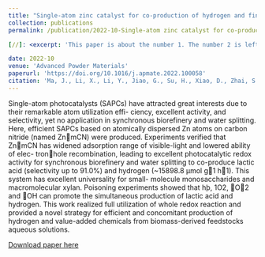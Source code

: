 ```yaml
---
title: "Single-atom zinc catalyst for co-production of hydrogen and fine chemicals in soluble biomass solution"
collection: publications
permalink: /publication/2022-10-Single-atom zinc catalyst for co-production of hydrogen and fine chemicals in soluble biomass solution

[//]: <excerpt: 'This paper is about the number 1. The number 2 is left for future work.'>

date: 2022-10
venue: 'Advanced Powder Materials'
paperurl: 'https://doi.org/10.1016/j.apmate.2022.100058'
citation: 'Ma, J., Li, X., Li, Y., Jiao, G., Su, H., Xiao, D., Zhai, S., & Sun, R. (2022). Single-atom zinc catalyst for co-production of hydrogen and fine chemicals in soluble biomass solution. Advanced Powder Materials, 1(4), 100058. https://doi.org/10.1016/j.apmate.2022.100058'
---
```

Single-atom photocatalysts (SAPCs) have attracted great interests due to their remarkable atom utilization effi- ciency, excellent activity, and selectivity, yet no application in synchronous biorefinery and water splitting. Here, efficient SAPCs based on atomically dispersed Zn atoms on carbon nitride (named ZnmCN) were produced. Experiments verified that ZnmCN has widened adsorption range of visible-light and lowered ability of elec- tronhole recombination, leading to excellent photocatalytic redox activity for synchronous biorefinery and water splitting to co-produce lactic acid (selectivity up to 91.0%) and hydrogen (~15898.8 μmol g1 h1). This system has excellent universality for small- molecule monosaccharides and macromolecular xylan. Poisoning experiments showed that hþ, 1O2, ⋅O2 and ⋅OH can promote the simultaneous production of lactic acid and hydrogen. This work realized full utilization of whole redox reaction and provided a novel strategy for efficient and concomitant production of hydrogen and value-added chemicals from biomass-derived feedstocks aqueous solutions.

[Download paper here](http://hangchelseasu.github.io/files/paper1.pdf)
